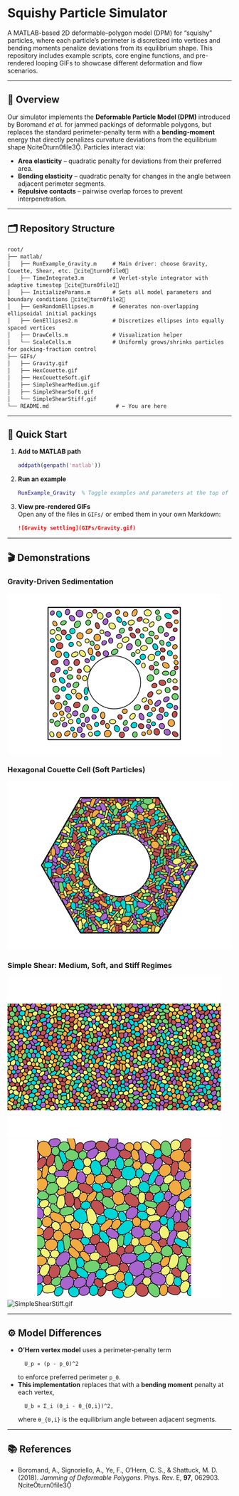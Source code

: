 # Squishy Particle Simulator

A MATLAB-based 2D deformable–polygon model (DPM) for “squishy” particles, where each particle’s perimeter is discretized into vertices and bending moments penalize deviations from its equilibrium shape. This repository includes example scripts, core engine functions, and pre-rendered looping GIFs to showcase different deformation and flow scenarios.

---

## 📖 Overview

Our simulator implements the **Deformable Particle Model (DPM)** introduced by Boromand *et al.* for jammed packings of deformable polygons, but replaces the standard perimeter‐penalty term with a **bending‐moment** energy that directly penalizes curvature deviations from the equilibrium shape citeturn0file3. Particles interact via:

- **Area elasticity** – quadratic penalty for deviations from their preferred area.  
- **Bending elasticity** – quadratic penalty for changes in the angle between adjacent perimeter segments.  
- **Repulsive contacts** – pairwise overlap forces to prevent interpenetration.

---

## 🗂️ Repository Structure

```
root/
├── matlab/              
│   ├── RunExample_Gravity.m     # Main driver: choose Gravity, Couette, Shear, etc. citeturn0file0
│   ├── TimeIntegrate3.m         # Verlet‐style integrator with adaptive timestep citeturn0file1
│   ├── InitializeParams.m       # Sets all model parameters and boundary conditions citeturn0file2
│   ├── GenRandomEllipses.m      # Generates non‐overlapping ellipsoidal initial packings
│   ├── GenEllipses2.m           # Discretizes ellipses into equally spaced vertices
│   ├── DrawCells.m              # Visualization helper
│   └── ScaleCells.m             # Uniformly grows/shrinks particles for packing‐fraction control
├── GIFs/                        
│   ├── Gravity.gif              
│   ├── HexCouette.gif           
│   ├── HexCouetteSoft.gif       
│   ├── SimpleShearMedium.gif    
│   ├── SimpleShearSoft.gif      
│   └── SimpleShearStiff.gif     
└── README.md                     # ← You are here
```

---

## 🚀 Quick Start

1. **Add to MATLAB path**  
   ```matlab
   addpath(genpath('matlab'))
   ```
2. **Run an example**  
   ```matlab
   RunExample_Gravity  % Toggle examples and parameters at the top of this script
   ```
3. **View pre-rendered GIFs**  
   Open any of the files in `GIFs/` or embed them in your own Markdown:
   ```markdown
   ![Gravity settling](GIFs/Gravity.gif)
   ```

---

## 🎬 Demonstrations

### Gravity‐Driven Sedimentation  
![Gravity.gif](GIFs/Gravity.gif)

### Hexagonal Couette Cell (Soft Particles)  
![HexCouetteSoft.gif](GIFs/HexCouetteSoft.gif)

### Simple Shear: Medium, Soft, and Stiff Regimes  
![SimpleShearMedium.gif](GIFs/SimpleShearMedium.gif)  
![SimpleShearSoft.gif](GIFs/SimpleShearSoft.gif)  
![SimpleShearStiff.gif](GIFs/SimpleShearStiff.gif)

---

## ⚙️ Model Differences

- **O’Hern vertex model** uses a perimeter‐penalty term  
  ```
    U_p ∝ (p - p_0)^2
  ```
  to enforce preferred perimeter `p_0`.  
- **This implementation** replaces that with a **bending moment** penalty at each vertex,  
  ```
    U_b ∝ Σ_i (θ_i - θ_{0,i})^2,
  ```
  where `θ_{0,i}` is the equilibrium angle between adjacent segments.

---

## 📚 References

- Boromand, A., Signoriello, A., Ye, F., O’Hern, C. S., & Shattuck, M. D. (2018). *Jamming of Deformable Polygons*. Phys. Rev. E, **97**, 062903. citeturn0file3

